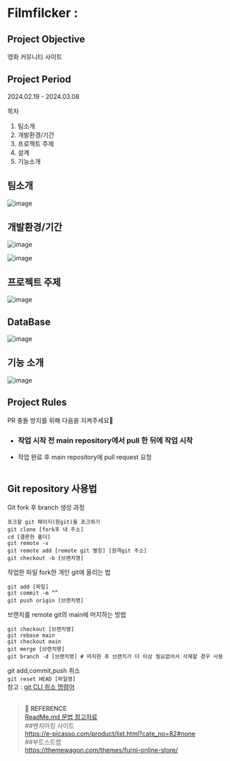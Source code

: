# Filmfilcker : 

## Project Objective
영화 커뮤니티 사이트 <br>

## Project Period
2024.02.19 - 2024.03.08


목차
1. 팀소개
2. 개발환경/기간
3. 프로젝트 주제
4. 설계
5. 기능소개

<h2>팀소개</h2>

![image](https://github.com/It-is-winter/FilmFlicker/assets/158557360/c3a8a8f9-750e-42a4-b47d-93864796cd73)


<h2>개발환경/기간</h2>

![image](https://github.com/It-is-winter/FilmFlicker/assets/158557360/d0530169-d231-4772-b735-f4cd83971ecd)

![image](https://github.com/It-is-winter/FilmFlicker/assets/158557360/bb416605-fb84-46e5-8989-739be7a58c48)


<h2>프로젝트 주제</h2>

![image](https://github.com/It-is-winter/FilmFlicker/assets/158557360/1e6be9dc-daba-486c-a7b6-d5d5b887c886)


<h2>DataBase</h2>

![image](https://github.com/It-is-winter/FilmFlicker/assets/158557360/e0877df0-b8c9-40ee-b1e8-6ad0051049f6)


<h2>기능 소개</h2>

![image](https://github.com/It-is-winter/FilmFlicker/assets/158557360/cf90e4f4-258d-4ddb-9ca7-0e04580f5ec6)


## Project Rules
PR 충돌 방지를 위해 다음을 지켜주세요🙂
- ### <b>작업 시작 전 main repository에서 pull 한 뒤에 작업 시작</b>
- 작업 완료 후 main repository에 pull request 요청
  <br><br>

## Git repository 사용법
Git fork 후 branch 생성 과정
``` 
포크할 git 페이지(원git)을 포크하기
git clone [fork후 내 주소]
cd [클론한 폴더]
git remote -v
git remote add [remote git 별칭] [원격git 주소]
git checkout -b [브랜치명]
```

작업한 파일 fork한 개인 git에 올리는 법
```
git add [파일]
git commit -m “”
git push origin [브랜치명]
```

브랜치를 remote git의 main에 머지하는 방법
```
git checkout [브랜치명]
git rebase main
git checkout main
git merge [브랜치명]
git branch -d [브랜치명] # 머지한 후 브랜치가 더 이상 필요없어서 삭제할 경우 사용
```

git add,commit,push 취소<br>
`git reset HEAD [파일명]`<br>
참고 : [git CLI 취소 명령어](https://gmlwjd9405.github.io/2018/05/25/git-add-cancle.html)
<br><br>

> :bookmark: **REFERENCE** <br>
[ReadMe.md 문법 참고자료](https://gist.github.com/ihoneymon/652be052a0727ad59601)<br>
##벤치마킹 사이트<br>
https://e-picasso.com/product/list.html?cate_no=82#none<br>
##부트스트랩<br>
https://themewagon.com/themes/furni-online-store/<br>

